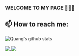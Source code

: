 ### WELCOME TO MY PAGE 👋👋👋


## 📫 How to reach me: 


![Quang's github stats](https://github-readme-stats-git-masterrstaa-rickstaa.vercel.app/api?username=qqqquang&show_icons=true&theme=tokyonight&hide=contribs,prs,issues)



<a href="https://github.com/qqqquang/Time_series">
  <!-- Change the `github-readme-stats.anuraghazra1.vercel.app` to `github-readme-stats.vercel.app`  -->
  <img align="center" src="https://github-readme-stats.anuraghazra1.vercel.app/api/pin/?username=qqqquang&repo=Time_series&theme=radical" />
</a>    
<a href="https://github.com/qqqquang/Youtube_Analytics">
  <!-- Change the `github-readme-stats.anuraghazra1.vercel.app` to `github-readme-stats.vercel.app`  -->
  <img align="center" src="https://github-readme-stats.anuraghazra1.vercel.app/api/pin/?username=qqqquang&repo=Youtube_Analytics&theme=merko" />
</a>

